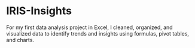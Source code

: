 # IRIS-Insights
For my first data analysis project in Excel, I cleaned, organized, and visualized data to identify trends and insights using formulas, pivot tables, and charts.
